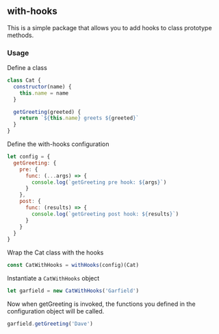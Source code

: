 ## with-hooks

This is a simple package that allows you to add hooks to class prototype methods. 

### Usage

Define a class
```javascript
class Cat {
  constructor(name) {
    this.name = name
  }

  getGreeting(greeted) {
    return `${this.name} greets ${greeted}`
  }
}
```

Define the with-hooks configuration 
```javascript
let config = {
  getGreeting: {
    pre: {
      func: (...args) => {
        console.log(`getGreeting pre hook: ${args}`)
      }
    },
    post: {
      func: (results) => {
        console.log(`getGreeting post hook: ${results}`)
      }
    }
  }
}
```

Wrap the Cat class with the hooks
```javascript
const CatWithHooks = withHooks(config)(Cat)
```

Instantiate a `CatWithHooks` object
``` javascript
let garfield = new CatWithHooks('Garfield')
```

Now when getGreeting is invoked, the functions you defined in the configuration object will be called.
``` javascript
garfield.getGreeting('Dave')
```
